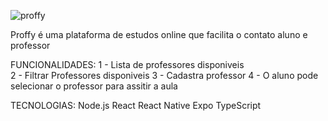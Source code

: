![proffy](https://user-images.githubusercontent.com/63512716/112360892-92819d00-8cb1-11eb-8976-3eb3cebc43ce.png)

Proffy é uma plataforma de estudos online que facilita o contato aluno e professor

FUNCIONALIDADES: 
1 - Lista de professores disponiveis</br>
2 - Filtrar Professores disponiveis
3 - Cadastra professor
4 - O aluno pode selecionar o professor para assitir a aula

TECNOLOGIAS: 
Node.js
React
React Native
Expo
TypeScript
